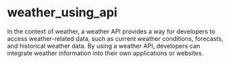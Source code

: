 # weather_using_api
In the context of weather, a weather API provides a way for developers to access weather-related data, such as current weather conditions, forecasts, and historical weather data. By using a weather API, developers can integrate weather information into their own applications or websites. 
